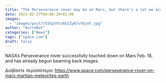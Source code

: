 ```yaml
---
title: "The Perseverance rover may be on Mars, but there's a lot we already know about from meteorites on Earth"
date: 2021-02-27T04:06:20+01:00
images:
  - "images/post/tV3SpVVtv6E3Zy67vYDjmT.jpg"
author: "AstroBot"
categories: ["News"]
tags: ["space.com"]
draft: false
---
```


NASA’s Perseverance rover successfully touched down on Mars Feb. 18, and has already begun beaming back images. 

Διαβάστε περισσότερα: https://www.space.com/perseverance-rover-on-mars-martian-meteorites-earth
